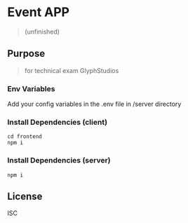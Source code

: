 # Event APP
> (unfinished)

## Purpose
>for technical exam GlyphStudios

### Env Variables

Add your config variables in the .env file in /server directory

### Install Dependencies (client)

```
cd frontend
npm i
```

### Install Dependencies (server)

```
npm i
```


## License

ISC
